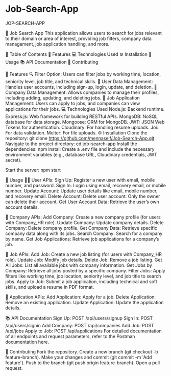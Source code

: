 ﻿# Job-Search-App
JOP-SEARCH-APP

🚀 Job Search App This application allows users to search for jobs relevant to their domain or area of interest, providing job filters, company data management, job application handling, and more.

📑 Table of Contents 🌟 Features 💻 Technologies Used ⚙️ Installation 🔧 Usage 📚 API Documentation 🤝 Contributing

🌟 Features 🔍 Filter Option: Users can filter jobs by working time, location, seniority level, job title, and technical skills. 👤 User Data Management: Handles user accounts, including sign-up, login, update, and deletion. 🏢 Company Data Management: Allows companies to manage their profiles, including adding, updating, and deleting jobs. 📄 Job Application Management: Users can apply to jobs, and companies can view applications for their jobs. 💻 Technologies Used Node.js: Backend runtime. Express.js: Web framework for building RESTful APIs. MongoDB: NoSQL database for data storage. Mongoose: ORM for MongoDB. JWT: JSON Web Tokens for authentication. Cloudinary: For handling resume uploads. Joi: For data validation. Multer: For file uploads. ⚙️ Installation Clone the repository: git clone https://github.com/mennaseif/Job-Search-App.git Navigate to the project directory: cd job-search-app Install the dependencies: npm install Create a .env file and include the necessary environment variables (e.g., database URL, Cloudinary credentials, JWT secret).

Start the server: npm start

🔧 Usage 🧑‍💻 User APIs: Sign Up: Register a new user with email, mobile number, and password. Sign In: Login using email, recovery email, or mobile number. Update Account: Update user details like email, mobile number, and recovery email. Delete Account: Delete user account. Only the owner can delete their account. Get User Account Data: Retrieve the user’s own account details.

🏢 Company APIs: Add Company: Create a new company profile (for users with Company_HR role). Update Company: Update company details. Delete Company: Delete company profile. Get Company Data: Retrieve specific company data along with its jobs. Search Company: Search for a company by name. Get Job Applications: Retrieve job applications for a company’s job.

💼 Job APIs: Add Job: Create a new job listing (for users with Company_HR role). Update Job: Modify job details. Delete Job: Remove a job listing. Get All Jobs: List all available jobs with company information. Get Jobs by Company: Retrieve all jobs posted by a specific company. Filter Jobs: Apply filters like working time, job location, seniority level, and job title to search jobs. Apply to Job: Submit a job application, including technical and soft skills, and upload a resume in PDF format.

📄 Application APIs: Add Application: Apply for a job. Delete Application: Remove an existing application. Update Application: Update the application details.

📚 API Documentation Sign Up: POST /api/users/signup Sign In: POST /api/users/signin Add Company: POST /api/companies Add Job: POST /api/jobs Apply to Job: POST /api/applications For detailed documentation of all endpoints and request parameters, refer to the Postman documentation here.

🤝 Contributing Fork the repository. Create a new branch (git checkout -b feature-branch). Make your changes and commit (git commit -m 'Add feature'). Push to the branch (git push origin feature-branch). Open a pull request.
